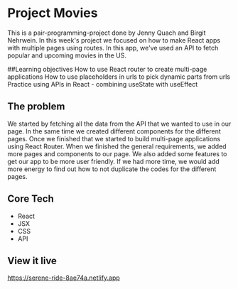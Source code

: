 # Project Movies
This is a pair-programming-project done by Jenny Quach and Birgit Nehrwein.
In this week's project we focused on how to make React apps with multiple pages using routes. In this app, we've used an API to fetch popular and upcoming movies in the US.

##Learning objectives
How to use React router to create multi-page applications
How to use placeholders in urls to pick dynamic parts from urls
Practice using APIs in React - combining useState with useEffect
## The problem

We started by fetching all the data from the API that we wanted to use in our page. In the same time we created different components for the different pages. Once we finished that we started to build multi-page applications using React Router. When we finished the general requirements, we added more pages and components to our page. We also added some features to get our app to be more user friendly. If we had more time, we would add more energy to find out how to not duplicate the codes for the different pages. 

## Core Tech

* React
* JSX
* CSS
* API
## View it live

https://serene-ride-8ae74a.netlify.app

